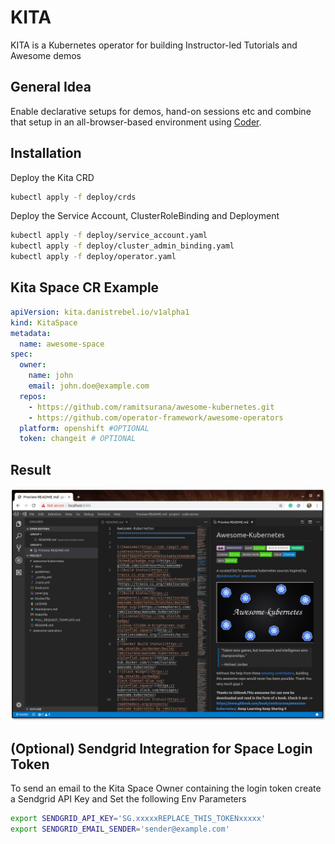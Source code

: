 # KITA 

KITA is a Kubernetes operator for building Instructor-led Tutorials and Awesome demos

## General Idea

Enable declarative setups for demos, hand-on sessions etc and combine that setup in an all-browser-based environment using [Coder](https://coder.com/).

## Installation

Deploy the Kita CRD

```bash
kubectl apply -f deploy/crds
```

Deploy the Service Account, ClusterRoleBinding and Deployment

```bash
kubectl apply -f deploy/service_account.yaml
kubectl apply -f deploy/cluster_admin_binding.yaml
kubectl apply -f deploy/operator.yaml
```

## Kita Space CR Example

```yaml
apiVersion: kita.danistrebel.io/v1alpha1
kind: KitaSpace
metadata:
  name: awesome-space
spec:
  owner:
    name: john
    email: john.doe@example.com
  repos:
    - https://github.com/ramitsurana/awesome-kubernetes.git
    - https://github.com/operator-framework/awesome-operators
  platform: openshift #OPTIONAL
  token: changeit # OPTIONAL
```

## Result

![Result Screenshot](/documentation/editor-screenshot.png?raw=true "Editor Screenshot")

## (Optional) Sendgrid Integration for Space Login Token

To send an email to the Kita Space Owner containing the login token create a Sendgrid API Key and Set the following Env Parameters

```bash
export SENDGRID_API_KEY='SG.xxxxxREPLACE_THIS_TOKENxxxxx'
export SENDGRID_EMAIL_SENDER='sender@example.com'
```
